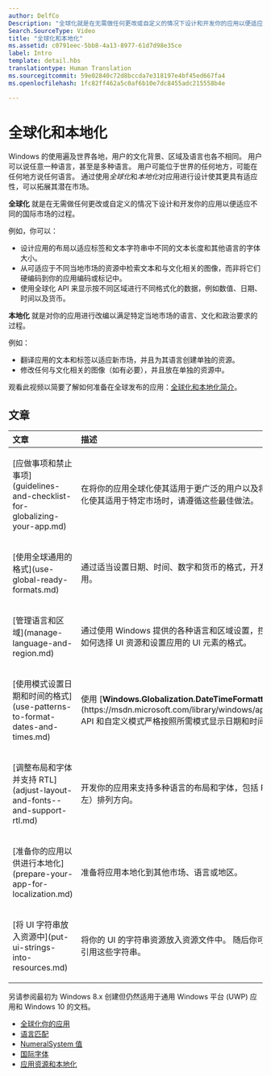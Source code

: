 ```yaml
---
author: DelfCo
Description: "全球化就是在无需做任何更改或自定义的情况下设计和开发你的应用以便适应不同的国际市场的过程。"
Search.SourceType: Video
title: "全球化和本地化"
ms.assetid: c0791eec-5bb8-4a13-8977-61d7d98e35ce
label: Intro
template: detail.hbs
translationtype: Human Translation
ms.sourcegitcommit: 59e02840c72d8bccda7e318197e4bf45ed667fa4
ms.openlocfilehash: 1fc82ff462a5c0af6b10e7dc8455adc215558b4e

---
```


# 全球化和本地化




Windows 的使用遍及世界各地，用户的文化背景、区域及语言也各不相同。 用户可以说任意一种语言，甚至是多种语言。 用户可能位于世界的任何地方，可能在任何地方说任何语言。 通过使用*全球化*和*本地化*对应用进行设计使其更具有适应性，可以拓展其潜在市场。

**全球化** 就是在无需做任何更改或自定义的情况下设计和开发你的应用以便适应不同的国际市场的过程。

例如，你可以：

-   设计应用的布局以适应标签和文本字符串中不同的文本长度和其他语言的字体大小。
-   从可适应于不同当地市场的资源中检索文本和与文化相关的图像，而非将它们硬编码到你的应用编码或标记中。
-   使用全球化 API 来显示按不同区域进行不同格式化的数据，例如数值、日期、时间以及货币。

**本地化** 就是对你的应用进行改编以满足特定当地市场的语言、文化和政治要求的过程。

例如：

-   翻译应用的文本和标签以适应新市场，并且为其语言创建单独的资源。
-   修改任何与文化相关的图像（如有必要），并且放在单独的资源中。

观看此视频以简要了解如何准备在全球发布的应用：[全球化和本地化简介](https://channel9.msdn.com/Blogs/One-Dev-Minute/Introduction-to-globalization-and-localization)。

## 文章
<table>
<colgroup>
<col width="50%" />
<col width="50%" />
</colgroup>
<thead>
<tr class="header">
<th align="left">文章</th>
<th align="left">描述</th>
</tr>
</thead>
<tbody>
<tr class="odd">
<td align="left"><p>[应做事项和禁止事项](guidelines-and-checklist-for-globalizing-your-app.md)</p></td>
<td align="left"><p>在将你的应用全球化使其适用于更广泛的用户以及将你的应用本地化使其适用于特定市场时，请遵循这些最佳做法。</p></td>
</tr>
<tr class="odd">
<td align="left"><p>[使用全球通用的格式](use-global-ready-formats.md)</p></td>
<td align="left"><p>通过适当设置日期、时间、数字和货币的格式，开发全球通用的应用。</p></td>
</tr>
<tr class="even">
<td align="left"><p>[管理语言和区域](manage-language-and-region.md)</p></td>
<td align="left"><p>通过使用 Windows 提供的各种语言和区域设置，控制 Windows 如何选择 UI 资源和设置应用的 UI 元素的格式。</p></td>
</tr>
<tr class="odd">
<td align="left"><p>[使用模式设置日期和时间的格式](use-patterns-to-format-dates-and-times.md)</p></td>
<td align="left"><p>使用 [<strong>Windows.Globalization.DateTimeFormatting</strong>](https://msdn.microsoft.com/library/windows/apps/br206859) API 和自定义模式严格按照所需模式显示日期和时间。</p></td>
</tr>
<tr class="even">
<td align="left"><p>[调整布局和字体并支持 RTL](adjust-layout-and-fonts--and-support-rtl.md)</p></td>
<td align="left"><p>开发你的应用来支持多种语言的布局和字体，包括 RTL（从右到左）排列方向。</p></td>
</tr>
<tr class="odd">
<td align="left"><p>[准备你的应用以供进行本地化](prepare-your-app-for-localization.md)</p></td>
<td align="left"><p>准备将应用本地化到其他市场、语言或地区。</p></td>
</tr>
<tr class="even">
<td align="left"><p>[将 UI 字符串放入资源中](put-ui-strings-into-resources.md)</p></td>
<td align="left"><p>将你的 UI 的字符串资源放入资源文件中。 随后你可从代码或标记引用这些字符串。</p></td>
</tr>
</tbody>
</table>

 

另请参阅最初为 Windows 8.x 创建但仍然适用于通用 Windows 平台 (UWP) 应用和 Windows 10 的文档。

-   [全球化你的应用](https://msdn.microsoft.com/library/windows/apps/xaml/hh965328)
-   [语言匹配](https://msdn.microsoft.com/library/windows/apps/xaml/jj673578.aspx)
-   [NumeralSystem 值](https://msdn.microsoft.com/library/windows/apps/xaml/jj236471.aspx)
-   [国际字体](https://msdn.microsoft.com/library/windows/apps/xaml/dn263115.aspx)
-   [应用资源和本地化](https://msdn.microsoft.com/library/windows/apps/xaml/hh710212.aspx)

 

 






<!--HONumber=Jun16_HO4-->



